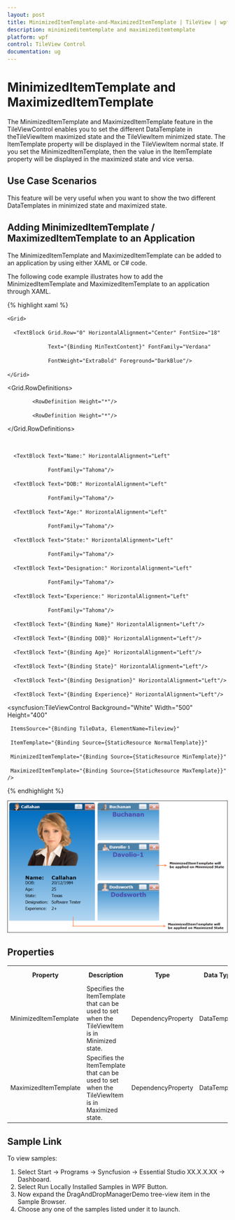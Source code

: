 ```yaml
---
layout: post
title: MinimizedItemTemplate-and-MaximizedItemTemplate | TileView | wpf | Syncfusion
description: minimizeditemtemplate and maximizeditemtemplate
platform: wpf
control: TileView Control
documentation: ug
---
```


# MinimizedItemTemplate and MaximizedItemTemplate

The MinimizedItemTemplate and MaximizedItemTemplate feature in the TileViewControl enables you to set the different DataTemplate in theTileViewItem maximized state and the TileViewItem minimized state. The ItemTemplate property will be displayed in the TileViewItem normal state. If you set the MinimizedItemTemplate, then the value in the ItemTemplate property will be displayed in the maximized state and vice versa.

## Use Case Scenarios

This feature will be very useful when you want to show the two different DataTemplates in minimized state and maximized state.

## Adding MinimizedItemTemplate / MaximizedItemTemplate to an Application 

The MinimizedItemTemplate and MaximizedItemTemplate can be added to an application by using either XAML or C# code.

The following code example illustrates how to add the MinimizedItemTemplate and MaximizedItemTemplate to an application through XAML.


{% highlight xaml %}



<DataTemplate x:Name="MinTemplate">

    <Grid>         

      <TextBlock Grid.Row="0" HorizontalAlignment="Center" FontSize="18" 

                 Text="{Binding MinTextContent}" FontFamily="Verdana" 

                 FontWeight="ExtraBold" Foreground="DarkBlue"/>

    </Grid>

</DataTemplate>

<DataTemplate x:Name="MaxTemplate">

<Grid Background="{StaticResource background}">

   <Grid.RowDefinitions>

            <RowDefinition Height="*"/>

            <RowDefinition Height="*"/>                        

   </Grid.RowDefinitions>

   <Image Grid.Row="0" Source="{Binding MinImageSource}"/>                    

   <StackPanel Orientation="Vertical" Grid.Row="1" Margin="50,25,0,0">

      <TextBlock Text="Name:" HorizontalAlignment="Left" 

                 FontFamily="Tahoma"/>

      <TextBlock Text="DOB:" HorizontalAlignment="Left" 

                 FontFamily="Tahoma"/>

      <TextBlock Text="Age:" HorizontalAlignment="Left" 

                 FontFamily="Tahoma"/>

      <TextBlock Text="State:" HorizontalAlignment="Left" 

                 FontFamily="Tahoma"/>

      <TextBlock Text="Designation:" HorizontalAlignment="Left" 

                 FontFamily="Tahoma"/>

      <TextBlock Text="Experience:" HorizontalAlignment="Left" 

                 FontFamily="Tahoma"/>

      <TextBlock Text="{Binding Name}" HorizontalAlignment="Left"/>

      <TextBlock Text="{Binding DOB}" HorizontalAlignment="Left"/>

      <TextBlock Text="{Binding Age}" HorizontalAlignment="Left"/>

      <TextBlock Text="{Binding State}" HorizontalAlignment="Left"/>

      <TextBlock Text="{Binding Designation}" HorizontalAlignment="Left"/>

      <TextBlock Text="{Binding Experience}" HorizontalAlignment="Left"/>

   </StackPanel>

</Grid>

</DataTemplate>



<syncfusion:TileViewControl Background="White" Width="500" Height="400"

     ItemsSource="{Binding TileData, ElementName=Tileview}" 

     ItemTemplate="{Binding Source={StaticResource NormalTemplate}}" 

     MinimizedItemTemplate="{Binding Source={StaticResource MinTemplate}}" 

     MaximizedItemTemplate="{Binding Source={StaticResource MaxTemplate}}" /> 

{% endhighlight %}



![](MinimizedItemTemplate-and-MaximizedItemTemplate_images/MinimizedItemTemplate-and-MaximizedItemTemplate_img1.png)





## Properties

<table>
<tr>
<th>
Property </th><th>
Description </th><th>
Type </th><th>
Data Type </th><th>
Reference links </th></tr>
<tr>
<td>
MinimizedItemTemplate </td><td>
Specifies the ItemTemplate that can be used to set when the TileViewItem is in Minimized state.</td><td>
DependencyProperty</td><td>
DataTemplate</td><td>
</td></tr>
<tr>
<td>
MaximizedItemTemplate </td><td>
Specifies the ItemTemplate that can be used to set when the TileViewItem is in Maximized state.</td><td>
DependencyProperty</td><td>
DataTemplate</td><td>
</td></tr>
</table>


## Sample Link

To view samples: 

1. Select Start -> Programs -> Syncfusion -> Essential Studio XX.X.X.XX -> Dashboard.
2. Select Run Locally Installed Samples in WPF Button.
3. Now expand the DragAndDropManagerDemo tree-view item in the Sample Browser.
4. Choose any one of the samples listed under it to launch. 



